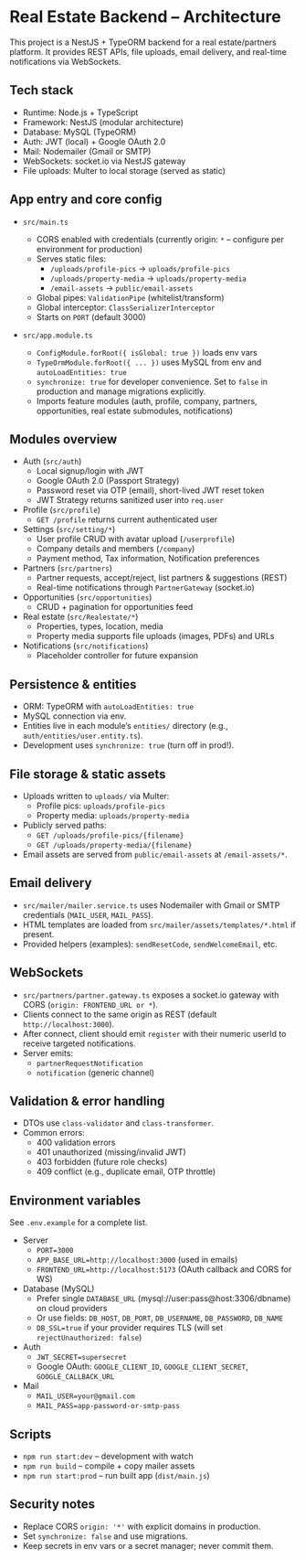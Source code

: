 # Real Estate Backend – Architecture

This project is a NestJS + TypeORM backend for a real estate/partners platform. It provides REST APIs, file uploads, email delivery, and real-time notifications via WebSockets.

## Tech stack
- Runtime: Node.js + TypeScript
- Framework: NestJS (modular architecture)
- Database: MySQL (TypeORM)
- Auth: JWT (local) + Google OAuth 2.0
- Mail: Nodemailer (Gmail or SMTP)
- WebSockets: socket.io via NestJS gateway
- File uploads: Multer to local storage (served as static)

## App entry and core config
- `src/main.ts`
  - CORS enabled with credentials (currently origin: `*` – configure per environment for production)
  - Serves static files:
    - `/uploads/profile-pics` → `uploads/profile-pics`
    - `/uploads/property-media` → `uploads/property-media`
    - `/email-assets` → `public/email-assets`
  - Global pipes: `ValidationPipe` (whitelist/transform)
  - Global interceptor: `ClassSerializerInterceptor`
  - Starts on `PORT` (default 3000)

- `src/app.module.ts`
  - `ConfigModule.forRoot({ isGlobal: true })` loads env vars
  - `TypeOrmModule.forRoot({ ... })` uses MySQL from env and `autoLoadEntities: true`
  - `synchronize: true` for developer convenience. Set to `false` in production and manage migrations explicitly.
  - Imports feature modules (auth, profile, company, partners, opportunities, real estate submodules, notifications)

## Modules overview
- Auth (`src/auth`)
  - Local signup/login with JWT
  - Google OAuth 2.0 (Passport Strategy)
  - Password reset via OTP (email), short-lived JWT reset token
  - JWT Strategy returns sanitized user into `req.user`
- Profile (`src/profile`)
  - `GET /profile` returns current authenticated user
- Settings (`src/setting/*`)
  - User profile CRUD with avatar upload (`/userprofile`)
  - Company details and members (`/company`)
  - Payment method, Tax information, Notification preferences
- Partners (`src/partners`)
  - Partner requests, accept/reject, list partners & suggestions (REST)
  - Real-time notifications through `PartnerGateway` (socket.io)
- Opportunities (`src/opportunities`)
  - CRUD + pagination for opportunities feed
- Real estate (`src/Realestate/*`)
  - Properties, types, location, media
  - Property media supports file uploads (images, PDFs) and URLs
- Notifications (`src/notifications`)
  - Placeholder controller for future expansion

## Persistence & entities
- ORM: TypeORM with `autoLoadEntities: true`
- MySQL connection via env.
- Entities live in each module’s `entities/` directory (e.g., `auth/entities/user.entity.ts`).
- Development uses `synchronize: true` (turn off in prod!).

## File storage & static assets
- Uploads written to `uploads/` via Multer:
  - Profile pics: `uploads/profile-pics`
  - Property media: `uploads/property-media`
- Publicly served paths:
  - `GET /uploads/profile-pics/{filename}`
  - `GET /uploads/property-media/{filename}`
- Email assets are served from `public/email-assets` at `/email-assets/*`.

## Email delivery
- `src/mailer/mailer.service.ts` uses Nodemailer with Gmail or SMTP credentials (`MAIL_USER`, `MAIL_PASS`).
- HTML templates are loaded from `src/mailer/assets/templates/*.html` if present.
- Provided helpers (examples): `sendResetCode`, `sendWelcomeEmail`, etc.

## WebSockets
- `src/partners/partner.gateway.ts` exposes a socket.io gateway with CORS (`origin: FRONTEND_URL or *`).
- Clients connect to the same origin as REST (default `http://localhost:3000`).
- After connect, client should emit `register` with their numeric userId to receive targeted notifications.
- Server emits:
  - `partnerRequestNotification`
  - `notification` (generic channel)

## Validation & error handling
- DTOs use `class-validator` and `class-transformer`.
- Common errors:
  - 400 validation errors
  - 401 unauthorized (missing/invalid JWT)
  - 403 forbidden (future role checks)
  - 409 conflict (e.g., duplicate email, OTP throttle)

## Environment variables
See `.env.example` for a complete list.
- Server
  - `PORT=3000`
  - `APP_BASE_URL=http://localhost:3000` (used in emails)
  - `FRONTEND_URL=http://localhost:5173` (OAuth callback and CORS for WS)
- Database (MySQL)
  - Prefer single `DATABASE_URL` (mysql://user:pass@host:3306/dbname) on cloud providers
  - Or use fields: `DB_HOST`, `DB_PORT`, `DB_USERNAME`, `DB_PASSWORD`, `DB_NAME`
  - `DB_SSL=true` if your provider requires TLS (will set `rejectUnauthorized: false`)
- Auth
  - `JWT_SECRET=supersecret`
  - Google OAuth: `GOOGLE_CLIENT_ID`, `GOOGLE_CLIENT_SECRET`, `GOOGLE_CALLBACK_URL`
- Mail
  - `MAIL_USER=your@gmail.com`
  - `MAIL_PASS=app-password-or-smtp-pass`

## Scripts
- `npm run start:dev` – development with watch
- `npm run build` – compile + copy mailer assets
- `npm run start:prod` – run built app (`dist/main.js`)

## Security notes
- Replace CORS `origin: '*'` with explicit domains in production.
- Set `synchronize: false` and use migrations.
- Keep secrets in env vars or a secret manager; never commit them.
